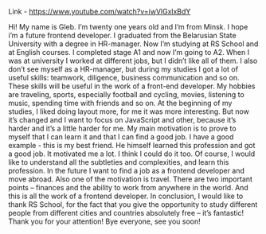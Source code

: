 Link - https://www.youtube.com/watch?v=iwVlGxlxBdY


Hi! My name is Gleb. I’m twenty one years old and I’m from Minsk. I hope i’m a future frontend developer. 
I graduated from the Belarusian State University with a degree in HR-manager. Now I’m studying at RS School and at English courses. 
I completed stage A1 and now I’m going to A2. When I was at university I worked at different jobs, but I didn’t like all of them.
I also don’t see myself as a HR-manager, but during my studies I got a lot of useful skills: teamwork, diligence, business communication and so on. 
These skills will be useful in the work of a front-end developer.
My hobbies are traveling, sports, especially football and cycling, movies, listening to music, spending time with friends and so on.
At the beginning of my studies, I liked doing layout more, for me it was more interesting. 
But now it’s changed and I want to focus on JavaScript and other, because it’s harder and it’s a little harder for me.
My main motivation is to prove to myself that I can learn it and that I can find a good job. I have a good example - this is my best friend. 
He himself learned this profession and got a good job. It motivated me a lot. I think I could do it too. 
Of course, I would like to understand all the subtleties and complexities, and learn this profession. 
In the future I want to find a job as a frontend developer and move abroad. Also one of the motivation is travel.
There are two important points – finances and the ability to work from anywhere in the world. And this is all the work of a frontend developer.
In conclusion, I would like to thank RS School, for the fact that you give the opportunity to study different people from different cities and countries absolutely free –
it’s fantastic!
Thank you for your attention!
Bye everyone, see you soon!
